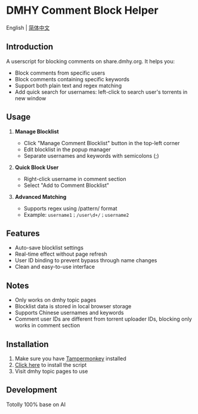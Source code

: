 # DMHY Comment Block Helper

English | [简体中文](./README.md)

## Introduction
A userscript for blocking comments on share.dmhy.org. It helps you:
- Block comments from specific users
- Block comments containing specific keywords
- Support both plain text and regex matching
- Add quick search for usernames: left-click to search user's torrents in new window

## Usage
1. **Manage Blocklist**
   - Click "Manage Comment Blocklist" button in the top-left corner
   - Edit blocklist in the popup manager
   - Separate usernames and keywords with semicolons (;)

2. **Quick Block User**
   - Right-click username in comment section
   - Select "Add to Comment Blocklist"

3. **Advanced Matching**
   - Supports regex using /pattern/ format
   - Example: `username1；/user\d+/；username2`

## Features
- Auto-save blocklist settings
- Real-time effect without page refresh
- User ID binding to prevent bypass through name changes
- Clean and easy-to-use interface

## Notes
- Only works on dmhy topic pages
- Blocklist data is stored in local browser storage
- Supports Chinese usernames and keywords
- Comment user IDs are different from torrent uploader IDs, blocking only works in comment section

## Installation
1. Make sure you have [Tampermonkey](https://www.tampermonkey.net/) installed
2. [Click here](https://raw.githubusercontent.com/xkbkx5904/dmhy-comment-block/main/dmhy_comment_block.user.js) to install the script
3. Visit dmhy topic pages to use

## Development
Totolly 100% base on AI

